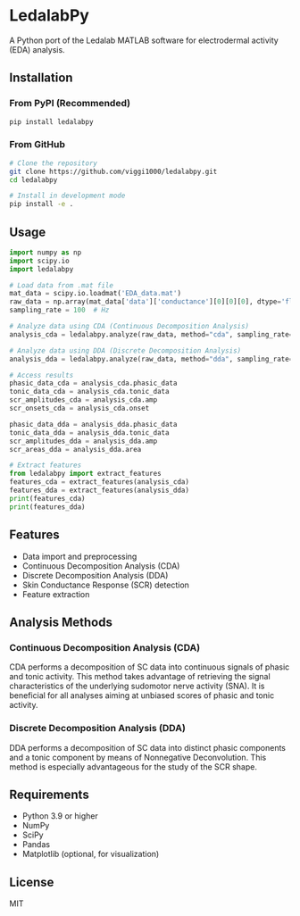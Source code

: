 # LedalabPy

A Python port of the Ledalab MATLAB software for electrodermal activity (EDA) analysis.

## Installation

### From PyPI (Recommended)
```bash
pip install ledalabpy
```

### From GitHub
```bash
# Clone the repository
git clone https://github.com/viggi1000/ledalabpy.git
cd ledalabpy

# Install in development mode
pip install -e .
```

## Usage

```python
import numpy as np
import scipy.io
import ledalabpy

# Load data from .mat file
mat_data = scipy.io.loadmat('EDA_data.mat')
raw_data = np.array(mat_data['data']['conductance'][0][0][0], dtype='float64')
sampling_rate = 100  # Hz

# Analyze data using CDA (Continuous Decomposition Analysis)
analysis_cda = ledalabpy.analyze(raw_data, method="cda", sampling_rate=sampling_rate)

# Analyze data using DDA (Discrete Decomposition Analysis)
analysis_dda = ledalabpy.analyze(raw_data, method="dda", sampling_rate=sampling_rate)

# Access results
phasic_data_cda = analysis_cda.phasic_data
tonic_data_cda = analysis_cda.tonic_data
scr_amplitudes_cda = analysis_cda.amp
scr_onsets_cda = analysis_cda.onset

phasic_data_dda = analysis_dda.phasic_data
tonic_data_dda = analysis_dda.tonic_data
scr_amplitudes_dda = analysis_dda.amp
scr_areas_dda = analysis_dda.area

# Extract features
from ledalabpy import extract_features
features_cda = extract_features(analysis_cda)
features_dda = extract_features(analysis_dda)
print(features_cda)
print(features_dda)
```

## Features

- Data import and preprocessing
- Continuous Decomposition Analysis (CDA)
- Discrete Decomposition Analysis (DDA)
- Skin Conductance Response (SCR) detection
- Feature extraction

## Analysis Methods

### Continuous Decomposition Analysis (CDA)
CDA performs a decomposition of SC data into continuous signals of phasic and tonic activity. This method takes advantage of retrieving the signal characteristics of the underlying sudomotor nerve activity (SNA). It is beneficial for all analyses aiming at unbiased scores of phasic and tonic activity.

### Discrete Decomposition Analysis (DDA)
DDA performs a decomposition of SC data into distinct phasic components and a tonic component by means of Nonnegative Deconvolution. This method is especially advantageous for the study of the SCR shape.

## Requirements

- Python 3.9 or higher
- NumPy
- SciPy
- Pandas
- Matplotlib (optional, for visualization)

## License

MIT
